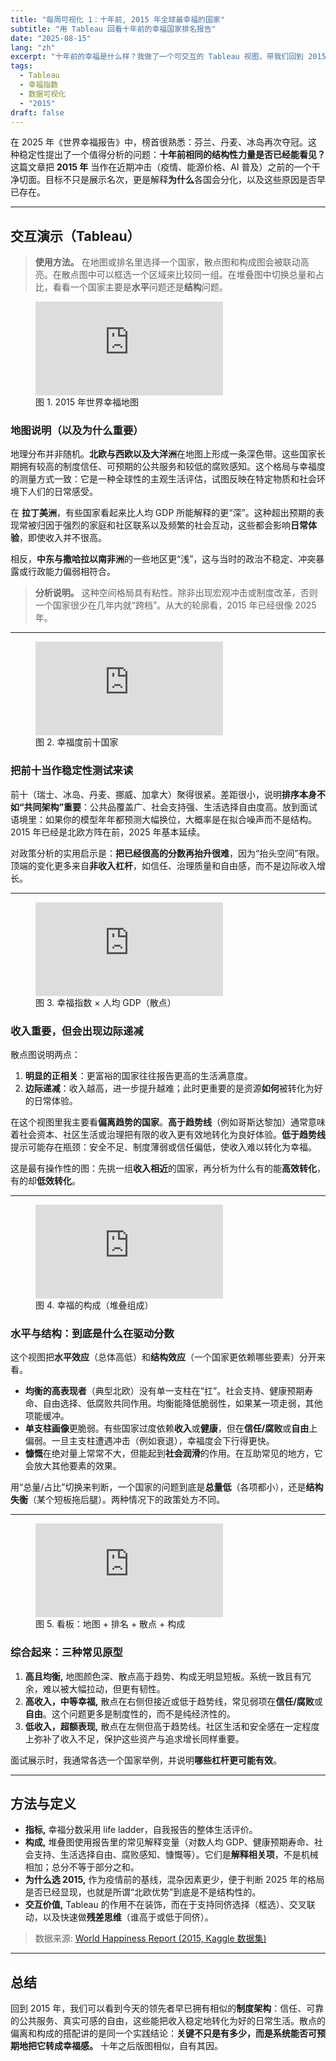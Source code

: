 ```yaml
---
title: "每周可视化 1：十年前, 2015 年全球最幸福的国家"
subtitle: "用 Tableau 回看十年前的幸福国家排名报告"
date: "2025-08-15"
lang: "zh"
excerpt: "十年前的幸福是什么样？我做了一个可交互的 Tableau 视图，带我们回到 2015 年，看看是什么在驱动生活满意度。"
tags:
  - Tableau
  - 幸福指数
  - 数据可视化
  - "2015"
draft: false
---
```


在 2025 年《世界幸福报告》中，榜首很熟悉：芬兰、丹麦、冰岛再次夺冠。这种稳定性提出了一个值得分析的问题：**十年前相同的结构性力量是否已经能看见？** 这篇文章把 **2015 年** 当作在近期冲击（疫情、能源价格、AI 普及）之前的一个干净切面。目标不只是展示名次，更是解释**为什么**各国会分化，以及这些原因是否早已存在。

---

## 交互演示（Tableau）

> **使用方法。** 在地图或排名里选择一个国家，散点图和构成图会被联动高亮。在散点图中可以框选一个区域来比较同一组。在堆叠图中切换总量和占比，看看一个国家主要是**水平**问题还是**结构**问题。

<figure class="viz">
  <iframe src="https://public.tableau.com/views/WorldHappinessMap-2015/1_1worldhappinessmap2015?:showVizHome=no&:embed=true" loading="lazy" allowfullscreen frameborder="0"></iframe>
  <figcaption class="fig-title">图 1. 2015 年世界幸福地图</figcaption>
</figure>

### 地图说明（以及为什么重要）

地理分布并非随机。**北欧与西欧以及大洋洲**在地图上形成一条深色带。这些国家长期拥有较高的制度信任、可预期的公共服务和较低的腐败感知。这个格局与幸福度的测量方式一致：它是一种全球性的主观生活评估，试图反映在特定物质和社会环境下人们的日常感受。

在 **拉丁美洲**，有些国家看起来比人均 GDP 所能解释的更“深”。这种超出预期的表现常被归因于强烈的家庭和社区联系以及频繁的社会互动，这些都会影响**日常体验**，即使收入并不很高。

相反，**中东与撒哈拉以南非洲**的一些地区更“浅”，这与当时的政治不稳定、冲突暴露或行政能力偏弱相符合。

> **分析说明。** 这种空间格局具有粘性。除非出现宏观冲击或制度改革，否则一个国家很少在几年内就“跨档”。从大的轮廓看，2015 年已经很像 2025 年。

---

<figure class="viz">
  <iframe src="https://public.tableau.com/views/Top10HappiestCountriesBarChart-2015/1_2Top10HappiestCountriesBarChart?:showVizHome=no&:embed=true" loading="lazy" allowfullscreen frameborder="0"></iframe>
  <figcaption class="fig-title">图 2. 幸福度前十国家</figcaption>
</figure>

### 把前十当作稳定性测试来读

前十（瑞士、冰岛、丹麦、挪威、加拿大）聚得很紧。差距很小，说明**排序本身不如“共同架构”重要**：公共品覆盖广、社会支持强、生活选择自由度高。放到面试语境里：如果你的模型年年都预测大幅换位，大概率是在拟合噪声而不是结构。2015 年已经是北欧方阵在前，2025 年基本延续。

对政策分析的实用启示是：**把已经很高的分数再抬升很难**，因为“抬头空间”有限。顶端的变化更多来自**非收入杠杆**，如信任、治理质量和自由感，而不是边际收入增长。

---

<figure class="viz">
  <iframe src="https://public.tableau.com/views/ScatterPlotHappinessIndexvs_GDP2015/1_3ScatterPlotHappinessIndexvs_GDP2015?:showVizHome=no&:embed=true" loading="lazy" allowfullscreen frameborder="0"></iframe>
  <figcaption class="fig-title">图 3. 幸福指数 × 人均 GDP（散点）</figcaption>
</figure>

### 收入重要，但会出现边际递减

散点图说明两点：
1) **明显的正相关**：更富裕的国家往往报告更高的生活满意度。  
2) **边际递减**：收入越高，进一步提升越难；此时更重要的是资源**如何**被转化为好的日常体验。

在这个视图里我主要看**偏离趋势的国家**。**高于趋势线**（例如哥斯达黎加）通常意味着社会资本、社区生活或治理把有限的收入更有效地转化为良好体验。**低于趋势线**提示可能存在瓶颈：安全不足、制度薄弱或信任偏低，使收入难以转化为幸福。

这是最有操作性的图：先挑一组**收入相近**的国家，再分析为什么有的能**高效转化**，有的却**低效转化**。

---

<figure class="viz">
  <iframe src="https://public.tableau.com/views/PercentageDistributionofHappinessIndexComponentsbyCountry2015/1_4PercentageCompositionofHappinessIndexbyCountry?:showVizHome=no&:embed=true" loading="lazy" allowfullscreen frameborder="0"></iframe>
  <figcaption class="fig-title">图 4. 幸福的构成（堆叠组成）</figcaption>
</figure>

### 水平与结构：到底是什么在驱动分数

这个视图把**水平效应**（总体高低）和**结构效应**（一个国家更依赖哪些要素）分开来看。

- **均衡的高表现者**（典型北欧）没有单一支柱在“扛”。社会支持、健康预期寿命、自由选择、低腐败共同作用。均衡能降低脆弱性，如果某一项走弱，其他项能缓冲。  
- **单支柱画像**更脆弱。有些国家过度依赖**收入**或**健康**，但在**信任/腐败**或**自由**上偏弱。一旦主支柱遭遇冲击（例如衰退），幸福度会下行得更快。  
- **慷慨**在绝对量上常常不大，但能起到**社会润滑**的作用。在互助常见的地方，它会放大其他要素的效果。

用“总量/占比”切换来判断，一个国家的问题到底是**总量低**（各项都小），还是**结构失衡**（某个短板拖后腿）。两种情况下的政策处方不同。

---

<figure class="viz">
  <iframe src="https://public.tableau.com/views/GlobalHappinessIndexVisualizationAnalysis2015/Dashboard1?:showVizHome=no&:embed=true" loading="lazy" allowfullscreen frameborder="0"></iframe>
  <figcaption class="fig-title">图 5. 看板：地图 + 排名 + 散点 + 构成</figcaption>
</figure>

### 综合起来：三种常见原型

1) **高且均衡,** 地图颜色深、散点高于趋势、构成无明显短板。系统一致且有冗余，难以被大幅拉动，但更有韧性。  
2) **高收入，中等幸福,** 散点在右侧但接近或低于趋势线，常见弱项在**信任/腐败**或**自由**。这个问题更多是制度性的，而不是纯经济性的。  
3) **低收入，超额表现,** 散点在左侧但高于趋势线。社区生活和安全感在一定程度上弥补了收入不足，保护这些资产与追求增长同样重要。

面试展示时，我通常各选一个国家举例，并说明**哪些杠杆更可能有效**。

---

## 方法与定义

- **指标,** 幸福分数采用 life ladder，自我报告的整体生活评价。  
- **构成,** 堆叠图使用报告里的常见解释变量（对数人均 GDP、健康预期寿命、社会支持、生活选择自由、腐败感知、慷慨等）。它们是**解释相关项**，不是机械相加；总分不等于部分之和。  
- **为什么选 2015,** 作为疫情前的基线，混杂因素更少，便于判断 2025 年的格局是否已经显现，也就是所谓“北欧优势”到底是不是结构性的。  
- **交互价值,** Tableau 的作用不在装饰，而在于支持同侪选择（框选）、交叉联动，以及快速做**残差思维**（谁高于或低于同侪）。

> 数据来源: [World Happiness Report (2015, Kaggle 数据集)](https://www.kaggle.com/datasets/unsdsn/world-happiness?resource=download)

---

## 总结

回到 2015 年，我们可以看到今天的领先者早已拥有相似的**制度架构**：信任、可靠的公共服务、真实可感的自由，这些能把收入稳定地转化为好的日常生活。散点的偏离和构成的搭配讲的是同一个实践结论：**关键不只是有多少，而是系统能否可预期地把它转成幸福感。** 十年之后版图相似，自有其因。
